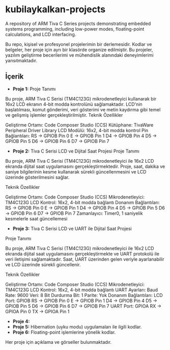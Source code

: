 # kubilaykalkan-projects
A repository of ARM Tiva C Series projects demonstrating embedded systems programming, including low-power modes, floating-point calculations, and LCD interfacing.

Bu repo, kişisel ve profesyonel projelerimin bir derlemesidir. Kodlar ve belgeler, her proje için ayrı bir klasörde organize edilmiştir. Bu projeler, yazılım geliştirme becerilerimi ve mühendislik alanındaki deneyimlerimi yansıtmaktadır.

## İçerik
- **Proje 1:** Proje Tanımı

Bu proje, ARM Tiva C Serisi (TM4C123G) mikrodenetleyici kullanarak bir 16x2 LCD ekranın 4-bit modda kontrolünü sağlamaktadır. LCD'nin başlatılması, komut gönderimi, veri gösterimi ve metin kaydırma gibi temel ve gelişmiş işlemler gerçekleştirilmiştir. 
Teknik Özellikler

Geliştirme Ortamı: Code Composer Studio (CCS)
Kütüphane: TivaWare Peripheral Driver Library
LCD Modülü: 16x2, 4-bit modda kontrol
Pin Bağlantıları:
RS -> GPIOB Pin 0
E -> GPIOB Pin 1
D4 -> GPIOB Pin 4
D5 -> GPIOB Pin 5
D6 -> GPIOB Pin 6
D7 -> GPIOB Pin 7


- **Proje 2:** Tiva C Serisi LCD ve Dijital Saat Projesi
Proje Tanımı

Bu proje, ARM Tiva C Serisi (TM4C123G) mikrodenetleyici ile 16x2 LCD ekranda dijital saat uygulamasını gerçekleştirmektedir. Proje, saat, dakika ve saniye bilgilerinin kesme kullanarak sürekli güncellenmesini ve LCD üzerinde gösterilmesini sağlar.

Teknik Özellikler

Geliştirme Ortamı: Code Composer Studio (CCS)
Mikrodenetleyici: TM4C123G
LCD Kontrol: 16x2, 4-bit modda bağlantı
Donanım Bağlantıları:
RS -> GPIOB Pin 0
E -> GPIOB Pin 1
D4 -> GPIOB Pin 4
D5 -> GPIOB Pin 5
D6 -> GPIOB Pin 6
D7 -> GPIOB Pin 7
Zamanlayıcı: Timer0, 1 saniyelik kesmelerle saat güncellemesi

- **Proje 3:** Tiva C Serisi LCD ve UART ile Dijital Saat Projesi

Proje Tanımı

Bu proje, ARM Tiva C Serisi (TM4C123G) mikrodenetleyici ile 16x2 LCD ekranda dijital saat uygulamasını gerçekleştirmekte ve UART protokolü ile veri iletişimi sağlamaktadır. Saat, UART üzerinden gelen veriyle ayarlanabilir ve LCD üzerinde sürekli güncellenir.

Teknik Özellikler

Geliştirme Ortamı: Code Composer Studio (CCS)
Mikrodenetleyici: TM4C123G
LCD Kontrol: 16x2, 4-bit modda bağlantı
UART Ayarları:
Baud Rate: 9600
Veri: 8 Bit
Durdurma Bit: 1
Parite: Yok
Donanım Bağlantıları:
LCD Port: GPIOB
RS -> GPIOB Pin 0
E -> GPIOB Pin 1
D4 -> GPIOB Pin 4
D5 -> GPIOB Pin 5
D6 -> GPIOB Pin 6
D7 -> GPIOB Pin 7
UART Port: GPIOA
RX -> GPIOA Pin 0
TX -> GPIOA Pin 1
- **Proje 4:** 
- **Proje 5:** Hibernation (uyku modu) uygulamaları ile ilgili kodlar.
- **Proje 6:** Floating-point işlemlerine yönelik kodlar.


Her proje için açıklama ve görseller bulunmaktadır.


